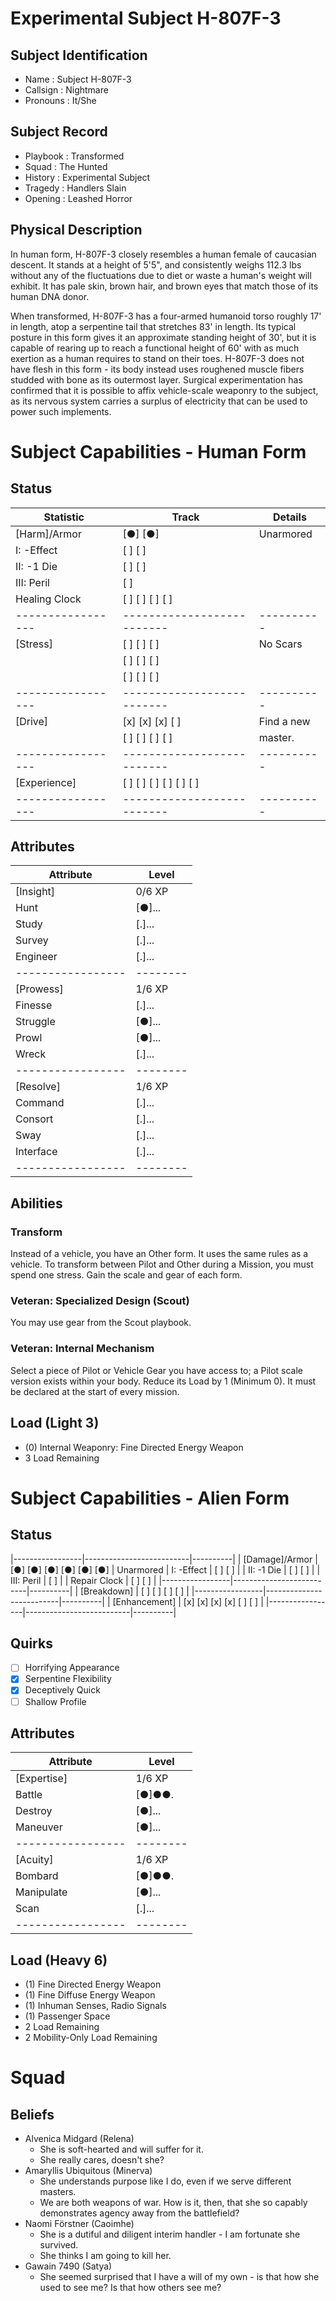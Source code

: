 # Experimental Subject H-807F-3
## Subject Identification
- Name         :  Subject H-807F-3
- Callsign     :  Nightmare
- Pronouns     :  It/She

## Subject Record
- Playbook     :  Transformed
- Squad        :  The Hunted
- History      :  Experimental Subject
- Tragedy      :  Handlers Slain
- Opening      :  Leashed Horror

## Physical Description
In human form, H-807F-3 closely resembles a human female of caucasian descent.
It stands at a height of 5'5", and consistently weighs 112.3 lbs without any of
the fluctuations due to diet or waste a human's weight will exhibit. It has
pale skin, brown hair, and brown eyes that match those of its human DNA donor.

When transformed, H-807F-3 has a four-armed humanoid torso roughly 17' in length,
atop a serpentine tail that stretches 83' in length. Its typical posture in this
form gives it an approximate standing height of 30', but it is capable of
rearing up to reach a functional height of 60' with as much exertion as a human
requires to stand on their toes. H-807F-3 does not have flesh in this form - its
body instead uses roughened muscle fibers studded with bone as its outermost
layer. Surgical experimentation has confirmed that it is possible to affix
vehicle-scale weaponry to the subject, as its nervous system carries a surplus
of electricity that can be used to power such implements.

# Subject Capabilities - Human Form
## Status
| **Statistic**   | Track                    | Details  |
|-----------------|--------------------------|----------|
| [Harm]/Armor    | [●] [●]                  | Unarmored
| I: -Effect      | [ ] [ ]                  |
| II: -1 Die      | [ ] [ ]                  |
| III: Peril      | [ ]                      |
| Healing Clock   | [ ] [ ] [ ] [ ]          |
|-----------------|--------------------------|----------|
| [Stress]        | [ ] [ ] [ ]              | No Scars
|                 | [ ] [ ] [ ]              |
|                 | [ ] [ ] [ ]              |
|-----------------|--------------------------|----------|
| [Drive]         | [x] [x] [x] [ ]          | Find a new
|                 | [ ] [ ] [ ] [ ]          | master.
|-----------------|--------------------------|----------|
| [Experience]    | [ ] [ ] [ ] [ ] [ ] [ ]  |
|-----------------|--------------------------|----------|

## Attributes
| **Attribute**   | Level  |
|-----------------|--------|
| [Insight]       | 0/6 XP |
| Hunt            | [●]... |
| Study           | [.]... |
| Survey          | [.]... |
| Engineer        | [.]... |
|-----------------|--------|
| [Prowess]       | 1/6 XP |
| Finesse         | [.]... |
| Struggle        | [●]... |
| Prowl           | [●]... |
| Wreck           | [.]... |
|-----------------|--------|
| [Resolve]       | 1/6 XP |
| Command         | [.]... |
| Consort         | [.]... |
| Sway            | [.]... |
| Interface       | [.]... |
|-----------------|--------|

## Abilities
### Transform
Instead of a vehicle, you have an Other form. It uses the same rules as a
vehicle. To transform between Pilot and Other during a Mission, you must spend
one stress. Gain the scale and gear of each form.
### Veteran: Specialized Design (Scout)
You may use gear from the Scout playbook.
### Veteran: Internal Mechanism
Select a piece of Pilot or Vehicle Gear you have access to; a Pilot scale
version exists within your body. Reduce its Load by 1 (Minimum 0). It must be
declared at the start of every mission.

## Load (Light 3)
- (0) Internal Weaponry: Fine Directed Energy Weapon
- 3 Load Remaining

# Subject Capabilities - Alien Form
## Status
|-----------------|--------------------------|----------|
| [Damage]/Armor  | [●] [●] [●] [●] [●] [●]  | Unarmored
| I: -Effect      | [ ] [ ]                  |
| II: -1 Die      | [ ] [ ]                  |
| III: Peril      | [ ]                      |
| Repair Clock    | [ ] [ ]                  |
|-----------------|--------------------------|----------|
| [Breakdown]     | [ ] [ ] [ ] [ ]          |
|-----------------|--------------------------|----------|
| [Enhancement]   | [x] [x] [x] [x] [ ] [ ]  |
|-----------------|--------------------------|----------|

## Quirks
- [ ] Horrifying Appearance
- [x] Serpentine Flexibility
- [x] Deceptively Quick
- [ ] Shallow Profile

## Attributes
| **Attribute**   | Level  |
|-----------------|--------|
| [Expertise]     | 1/6 XP |
| Battle          | [●]●●. |
| Destroy         | [●]... |
| Maneuver        | [●]... |
|-----------------|--------|
| [Acuity]        | 1/6 XP |
| Bombard         | [●]●●. |
| Manipulate      | [●]... |
| Scan            | [.]... |
|-----------------|--------|

## Load (Heavy 6)
- (1) Fine Directed Energy Weapon
- (1) Fine Diffuse Energy Weapon
- (1) Inhuman Senses, Radio Signals
- (1) Passenger Space
- 2 Load Remaining
- 2 Mobility-Only Load Remaining

# Squad
## Beliefs
- Alvenica Midgard (Relena)
  - She is soft-hearted and will suffer for it.
  - She really cares, doesn't she?
- Amaryllis Ubiquitous (Minerva)
  - She understands purpose like I do, even if we serve different masters.
  - We are both weapons of war. How is it, then, that she so capably demonstrates agency away from the battlefield?
- Naomi Förstner (Caoimhe)
  - She is a dutiful and diligent interim handler - I am fortunate she survived.
  - She thinks I am going to kill her.
- Gawain 7490 (Satya)
  - She seemed surprised that I have a will of my own - is that how she used to see me? Is that how others see me?